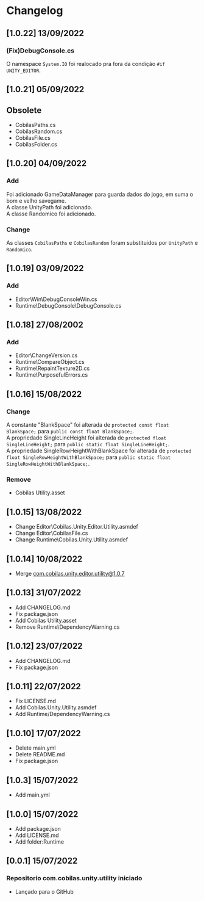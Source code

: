 # Changelog
## [1.0.22] 13/09/2022
### (Fix)DebugConsole.cs
O namespace `System.IO` foi realocado pra fora da condição `#if UNITY_EDITOR`.
## [1.0.21] 05/09/2022
## Obsolete
- CobilasPaths.cs
- CobilasRandom.cs
- CobilasFile.cs
- CobilasFolder.cs
## [1.0.20] 04/09/2022
### Add
Foi adicionado GameDataManager para guarda dados do jogo, em suma o bom e velho savegame.<br/>
A classe UnityPath foi adicionado.<br/>
A classe Randomico foi adicionado.<br/>
### Change
As classes `CobilasPaths` e `CobilasRandom` foram substituidos por `UnityPath` e `Randomico`.
## [1.0.19] 03/09/2022
### Add
- Editor\Win\DebugConsoleWin.cs
- Runtime\DebugConsole\DebugConsole.cs
## [1.0.18] 27/08/2002
### Add
- Editor\ChangeVersion.cs
- Runtime\CompareObject.cs
- Runtime\RepaintTexture2D.cs
- Runtime\PurposefulErrors.cs
## [1.0.16] 15/08/2022
### Change
A constante "BlankSpace" foi alterada de `protected const float BlankSpace;` para `public const float BlankSpace;`.<br/>
A propriedade SingleLineHeight foi alterada de `protected float SingleLineHeight;` para `public static float SingleLineHeight;`.<br/>
A propriedade SingleRowHeightWithBlankSpace foi alterada de `protected float SingleRowHeightWithBlankSpace;` para `public static float SingleRowHeightWithBlankSpace;`.<br/>
### Remove
- Cobilas Utility.asset
## [1.0.15] 13/08/2022
- Change Editor\Cobilas.Unity.Editor.Utility.asmdef
- Change Editor\CobilasFile.cs
- Change Runtime\Cobilas.Unity.Utility.asmdef
## [1.0.14] 10/08/2022
- Merge com.cobilas.unity.editor.utility@1.0.7
## [1.0.13] 31/07/2022
- Add CHANGELOG.md
- Fix package.json
- Add Cobilas Utility.asset
- Remove Runtime\DependencyWarning.cs
## [1.0.12] 23/07/2022
- Add CHANGELOG.md
- Fix package.json
## [1.0.11] 22/07/2022
- Fix LICENSE.md
- Add Cobilas.Unity.Utility.asmdef
- Add Runtime/DependencyWarning.cs
## [1.0.10] 17/07/2022
- Delete main.yml
- Delete README.md
- Fix package.json
## [1.0.3] 15/07/2022
- Add main.yml
## [1.0.0] 15/07/2022
- Add package.json
- Add LICENSE.md
- Add folder:Runtime
## [0.0.1] 15/07/2022
### Repositorio com.cobilas.unity.utility iniciado
- Lançado para o GitHub